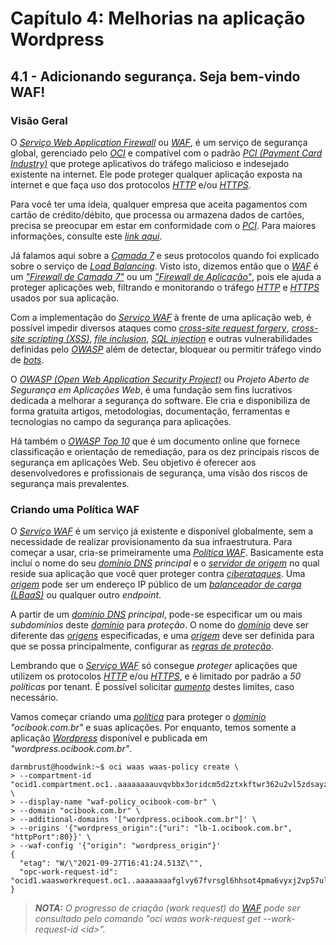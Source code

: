 # Capítulo 4: Melhorias na aplicação Wordpress

## 4.1 - Adicionando segurança. Seja bem-vindo WAF!

### __Visão Geral__

O _[Serviço Web Application Firewall](https://docs.oracle.com/pt-br/iaas/Content/WAF/Concepts/overview.htm)_ ou _[WAF](https://docs.oracle.com/pt-br/iaas/Content/WAF/Concepts/overview.htm)_, é um serviço de segurança global, gerenciado pelo _[OCI](https://www.oracle.com/cloud/)_ e compatível com o padrão _[PCI (Payment Card Industry)](https://en.wikipedia.org/wiki/Payment_card_industry)_ que protege aplicativos do tráfego malicioso e indesejado existente na internet. Ele pode proteger qualquer aplicação exposta na internet e que faça uso dos protocolos _[HTTP](https://pt.wikipedia.org/wiki/Hypertext_Transfer_Protocol)_ e/ou _[HTTPS](https://pt.wikipedia.org/wiki/Hyper_Text_Transfer_Protocol_Secure)_.

Para você ter uma ideia, qualquer empresa que aceita pagamentos com cartão de crédito/débito, que processa ou armazena dados de cartões, precisa se preocupar em estar em conformidade com o _[PCI](https://en.wikipedia.org/wiki/Payment_card_industry)_. Para maiores informações, consulte este _[link aqui](https://pt.pcisecuritystandards.org/minisite/env2/)_.

Já falamos aqui sobre a _[Camada 7](https://pt.wikipedia.org/wiki/Camada_de_aplica%C3%A7%C3%A3o)_ e seus protocolos quando foi explicado sobre o serviço de _[Load Balancing](https://github.com/daniel-armbrust/oci-book/blob/main/chapter-3/3-5_fundamentos-load-balancing.md)_. Visto isto, dizemos então que o _[WAF](https://docs.oracle.com/pt-br/iaas/Content/WAF/Concepts/overview.htm)_ é um _["Firewall de Camada 7"](https://pt.wikipedia.org/wiki/Web_Application_Firewall)_ ou um _["Firewall de Aplicação"](https://pt.wikipedia.org/wiki/Web_Application_Firewall)_, pois ele ajuda a proteger aplicações web, filtrando e monitorando o tráfego _[HTTP](https://pt.wikipedia.org/wiki/Hypertext_Transfer_Protocol)_ e _[HTTPS](https://pt.wikipedia.org/wiki/Hyper_Text_Transfer_Protocol_Secure)_ usados por sua aplicação. 

Com a implementação do _[Serviço WAF](https://docs.oracle.com/pt-br/iaas/Content/WAF/Concepts/overview.htm)_ à frente de uma aplicação web, é possível impedir diversos ataques como _[cross-site request forgery](https://pt.wikipedia.org/wiki/Cross-site_request_forgery)_, _[cross-site scripting (XSS)](https://pt.wikipedia.org/wiki/Cross-site_scripting)_, _[file inclusion](https://en.wikipedia.org/wiki/File_inclusion_vulnerability)_, _[SQL injection](https://pt.wikipedia.org/wiki/Inje%C3%A7%C3%A3o_de_SQL)_ e outras vulnerabilidades definidas pelo _[OWASP](https://pt.wikipedia.org/wiki/OWASP)_ além de detectar, bloquear ou permitir tráfego vindo de _[bots](https://pt.wikipedia.org/wiki/Bot)_.

O _[OWASP (Open Web Application Security Project)](https://pt.wikipedia.org/wiki/OWASP)_ ou _Projeto Aberto de Segurança em Aplicações Web_, é uma fundação sem fins lucrativos dedicada a melhorar a segurança do software. Ele cria e disponibiliza de forma gratuita artigos, metodologias, documentação, ferramentas e tecnologias no campo da segurança para aplicações. 

Há também o _[OWASP Top 10](https://owasp.org/www-project-top-ten/)_ que é um documento online que fornece classificação e orientação de remediação, para os dez principais riscos de segurança em aplicações Web. Seu objetivo é oferecer aos desenvolvedores e profissionais de segurança, uma visão dos riscos de segurança mais prevalentes.

### __Criando uma Política WAF__

O _[Serviço WAF](https://docs.oracle.com/pt-br/iaas/Content/WAF/Concepts/overview.htm)_ é um serviço já existente e disponível globalmente, sem a necessidade de realizar provisionamento da sua infraestrutura. Para começar a usar, cria-se primeiramente uma _[Política WAF](https://docs.oracle.com/pt-br/iaas/Content/WAF/Tasks/managingwaf.htm)_. Basicamente esta incluí o nome do seu _[domínio DNS](https://pt.wikipedia.org/wiki/Sistema_de_Nomes_de_Dom%C3%ADnio) principal_ e o _[servidor de origem](https://docs.oracle.com/pt-br/iaas/Content/WAF/Tasks/originmanagement.htm)_ no qual reside sua aplicação que você quer proteger contra _[ciberataques](https://pt.wikipedia.org/wiki/Ciberataque)_. Uma _[origem](https://docs.oracle.com/pt-br/iaas/Content/WAF/Tasks/originmanagement.htm)_ pode ser um endereço IP público de um _[balanceador de carga (LBaaS)](https://github.com/daniel-armbrust/oci-book/blob/main/chapter-3/3-5_fundamentos-load-balancing.md)_ ou qualquer outro _endpoint_.

A partir de um _[domínio DNS](https://pt.wikipedia.org/wiki/Sistema_de_Nomes_de_Dom%C3%ADnio) principal_, pode-se especificar um ou mais _subdomínios_ deste _[domínio](https://pt.wikipedia.org/wiki/Sistema_de_Nomes_de_Dom%C3%ADnio)_ para _proteção_. O nome do _[domínio](https://pt.wikipedia.org/wiki/Sistema_de_Nomes_de_Dom%C3%ADnio)_ deve ser diferente das _[origens](https://docs.oracle.com/pt-br/iaas/Content/WAF/Tasks/originmanagement.htm)_ especificadas, e uma _[origem](https://docs.oracle.com/pt-br/iaas/Content/WAF/Tasks/originmanagement.htm)_ deve ser definida para que se possa principalmente, configurar as _[regras de proteção](https://docs.oracle.com/pt-br/iaas/Content/WAF/Tasks/wafprotectionrules.htm)_.

Lembrando que o _[Serviço WAF](https://docs.oracle.com/pt-br/iaas/Content/WAF/Concepts/overview.htm)_ só consegue _proteger_ aplicações que utilizem os protocolos _[HTTP](https://pt.wikipedia.org/wiki/Hypertext_Transfer_Protocol)_ e/ou _[HTTPS](https://pt.wikipedia.org/wiki/Hyper_Text_Transfer_Protocol_Secure)_, e é limitado por padrão a _50 políticas_ por tenant. É possível solicitar _[aumento](https://docs.oracle.com/pt-br/iaas/Content/General/Concepts/servicelimits.htm#Requesti)_ destes limites, caso necessário.

Vamos começar criando uma _[política](https://docs.oracle.com/pt-br/iaas/Content/WAF/Tasks/managingwaf.htm)_ para proteger o _[domínio](https://pt.wikipedia.org/wiki/Sistema_de_Nomes_de_Dom%C3%ADnio)_ _"ocibook.com.br"_ e suas aplicações. Por enquanto, temos somente a aplicação _[Wordpress](https://pt.wikipedia.org/wiki/WordPress)_ disponível e publicada em _"wordpress.ocibook.com.br"_.

```
darmbrust@hoodwink:~$ oci waas waas-policy create \
> --compartment-id "ocid1.compartment.oc1..aaaaaaaauvqvbbx3oridcm5d2ztxkftwr362u2vl5zdsayzbehzwbjs56soq" \
> --display-name "waf-policy_ocibook-com-br" \
> --domain "ocibook.com.br" \
> --additional-domains '["wordpress.ocibook.com.br"]' \
> --origins '{"wordpress_origin":{"uri": "lb-1.ocibook.com.br", "httpPort":80}}' \
> --waf-config '{"origin": "wordpress_origin"}'
{
  "etag": "W/\"2021-09-27T16:41:24.513Z\"",
  "opc-work-request-id": "ocid1.waasworkrequest.oc1..aaaaaaaafglvy67fvrsgl6hhsot4pma6vyxj2vp57ulp6tgn5vt6bp5622qq"
}
```

>_**__NOTA:__** O progresso de criação (work request) do [WAF](https://docs.oracle.com/pt-br/iaas/Content/WAF/Concepts/overview.htm) pode ser consultado pelo comando "oci waas work-request get --work-request-id \<id\>"._

